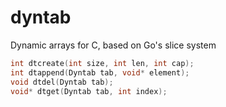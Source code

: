 # dyntab
Dynamic arrays for C, based on Go's slice system

```c
int dtcreate(int size, int len, int cap);
int dtappend(Dyntab tab, void* element);
void dtdel(Dyntab tab);
void* dtget(Dyntab tab, int index);
```

